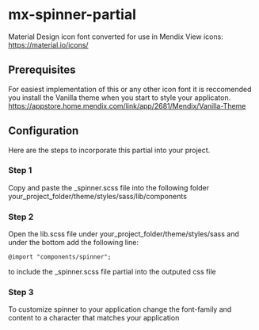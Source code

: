 # mx-spinner-partial
Material Design icon font converted for use in Mendix
View icons: https://material.io/icons/

## Prerequisites
For easiest implementation of this or any other icon font it is reccomended you install the Vanilla theme when you start to style your applicaton.
https://appstore.home.mendix.com/link/app/2681/Mendix/Vanilla-Theme

## Configuration
Here are the steps to incorporate this partial into your project. 

### Step 1
Copy and paste the _spinner.scss file into the following folder your_project_folder/theme/styles/sass/lib/components
### Step 2
Open the lib.scss file under your_project_folder/theme/styles/sass and under the bottom add the following line:
```
@import "components/spinner";
```
to include the _spinner.scss file partial into the outputed css file
### Step 3
To customize spinner to your application change the font-family and content to a character that matches your application

